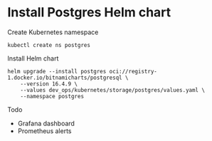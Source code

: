 # Install Postgres Helm chart
Create Kubernetes namespace
```shell
kubectl create ns postgres
```

Install Helm chart
```shell
helm upgrade --install postgres oci://registry-1.docker.io/bitnamicharts/postgresql \
    --version 16.4.9 \
    --values dev_ops/kubernetes/storage/postgres/values.yaml \
    --namespace postgres
```

Todo
- Grafana dashboard
- Prometheus alerts